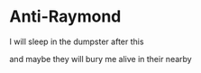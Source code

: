 # Anti-Raymond

I will sleep in the dumpster after this

and maybe they will bury me alive in their nearby 
